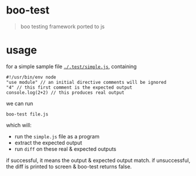 # boo-test

> boo testing framework ported to js


# usage

for a simple sample file [`./.test/simple.js`](./.test/simple.js), containing

```
#!/usr/bin/env node
"use module" // an initial directive comments will be ignored
"4" // this first comment is the expected output
console.log(2+2) // this produces real output
```

we can run

```
boo-test file.js
```

which will:

* run the `simple.js` file as a program
* extract the expected output 
* run `diff` on these real & expected outputs

if successful, it means the output & expected output match.
if unsuccessful, the diff is printed to screen & boo-test returns false.
